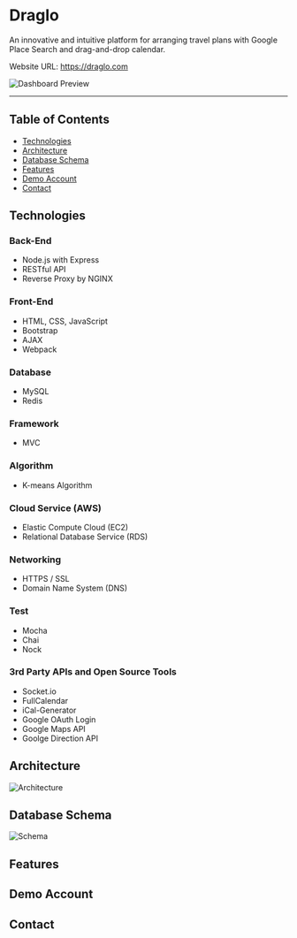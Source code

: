 # Draglo

An innovative and intuitive platform for arranging travel plans with Google Place Search and drag-and-drop calendar.


Website URL: https://draglo.com

![Dashboard Preview](https://huichiao-stylish.s3.ap-southeast-1.amazonaws.com/draglo/dashboard_preview.png)

---

## Table of Contents
* [Technologies](#Technologies)
* [Architecture](#Architecture)
* [Database Schema](#Database-Schema)
* [Features](#Features)
* [Demo Account](#Demo-Account)
* [Contact](#Contact)

## Technologies
### Back-End
* Node.js with Express
* RESTful API
* Reverse Proxy by NGINX
### Front-End
* HTML, CSS, JavaScript
* Bootstrap
* AJAX
* Webpack
### Database
* MySQL
* Redis
### Framework
* MVC
### Algorithm
* K-means Algorithm
### Cloud Service (AWS)
* Elastic Compute Cloud (EC2)
* Relational Database Service (RDS)
### Networking
* HTTPS / SSL
* Domain Name System (DNS)
### Test
* Mocha
* Chai
* Nock
### 3rd Party APIs and Open Source Tools
* Socket.io
* FullCalendar
* iCal-Generator
* Google OAuth Login
* Google Maps API
* Goolge Direction API

## Architecture
![Architecture](https://huichiao-stylish.s3.ap-southeast-1.amazonaws.com/draglo/server_architecture.png)

## Database Schema
![Schema](https://huichiao-stylish.s3.ap-southeast-1.amazonaws.com/draglo/schema.png)

## Features
## Demo Account
## Contact
